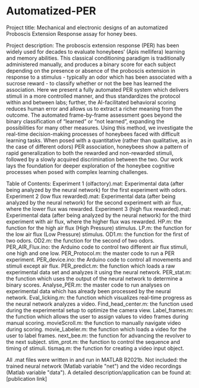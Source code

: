 # Automatized-PER
Project title: Mechanical and electronic designs of an automatized Proboscis Extension Response assay for honey bees.

Project description: The proboscis extension response (PER) has been widely used for decades to evaluate honeybees’ (Apis mellifera) learning and memory abilities. This classical conditioning paradigm is traditionally administered manually, and produces a binary score for each subject depending on the presence or absence of the proboscis extension in response to a stimulus - typically an odor which has been associated with a sucrose reward - to classify whether or not the bee has learned the association. Here we present a fully automated PER system which delivers stimuli in a more controlled manner, and thus standardizes the protocol within and between labs; further, the AI-facilitated behavioral scoring reduces human error and allows us to extract a richer meaning from the outcome. The automated frame-by-frame assessment goes beyond the binary classification of “learned” or “not learned”, expanding the possibilities for many other measures. Using this method, we investigate the real-time decision-making processes of honeybees faced with difficult learning tasks. When posed with a quantitative (rather than qualitative, as in the case of different odors) PER association, honeybees show a pattern of rapid generalization to both the rewarded and non-rewarded stimuli, followed by a slowly acquired discrimination between the two. Our work lays the foundation for deeper exploration of the honeybee cognitive processes when posed with complex learning challenges.

Table of Contents:
Experiment 1 (olfactory).mat: Experimental data (after being analyzed by the neural network) for the first experiment with odors.
Experiment 2 (low flux rewarded).mat: Experimental data (after being analyzed by the neural network) for the second experiment with air flux, where the lower flux was rewarded.
Experiment 3 (high flux rewarded).mat: Experimental data (after being analyzed by the neural network) for the third experiment with air flux, where the higher flux was rewarded.
HP.m: the function for the high air flux (High Pressure) stimulus.
LP.m: the function for the low air flux (Low Pressure) stimulus.
OD1.m: the function for the first of two odors.
OD2.m: the function for the second of two odors.
PER_AIR_Flux.ino: the Arduino code to control two different air flux stimuli, one high and one low.
PER_Protocol.m: the master code to run a PER experiment.
PER_device.ino: the Arduino code to control all movements and stimuli except air flux.
PER_predict.m: the function which loads a raw experimental data set and analyzes it using the neural network.
PER_stat.m: the function which uses the output of the neural network to determine a binary scores.
Analyse_PER.m: the master code to run analyses on experimental data which has already been processed by the neural network.
Eval_licking.m: the function which visualizes real-time progress as the neural network analyzes a video.
Find_head_center.m: the function used during the experimental setup to optimize the camera view.
Label_frames.m: the function which allows the user to assign values to video frames during manual scoring.
movieScroll.m: the function to manually navigate video during scoring.
movie_Labeler.m: the function which loads a video for the user to label frames.
next_bee.m: the function for advancing the revolver to the next subject.
stim_prot.m: the function to control the sequence and timing of stimuli.
tismaq.m: the function for creating a video input object.

All .mat files were written in and run in MATLAB R2021b. 
Not included: the trained neural network (Matlab variable "net") and the video recordings (Matlab variable "data").
A detailed description/application can be found at: [publication link]
